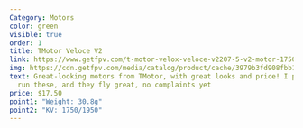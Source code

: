 ```yaml
---
Category: Motors
color: green
visible: true
order: 1
title: TMotor Veloce V2
link: https://www.getfpv.com/t-motor-velox-veloce-v2207-5-v2-motor-1750kv-2550kv-royal-blue.html
img: https://cdn.getfpv.com/media/catalog/product/cache/3979b3fd908fbb12b31974edb6316b2e/1/_/1_8cf8b1hhhhhhhhhh3e-2984-4236-8286-929252f4f8ce_1200x1200_2.jpg
text: Great-looking motors from TMotor, with great looks and price! I personally
  run these, and they fly great, no complaints yet
price: $17.50
point1: "Weight: 30.8g"
point2: "KV: 1750/1950"
---
```

